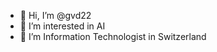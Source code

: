 - 👋 Hi, I’m @gvd22
- 👀 I’m interested in AI
- 🌱 I’m Information Technologist in Switzerland
<!---
gvd22/gvd22 is a ✨ special ✨ repository because its `README.md` (this file) appears on your GitHub profile.
You can click the Preview link to take a look at your changes.
--->
